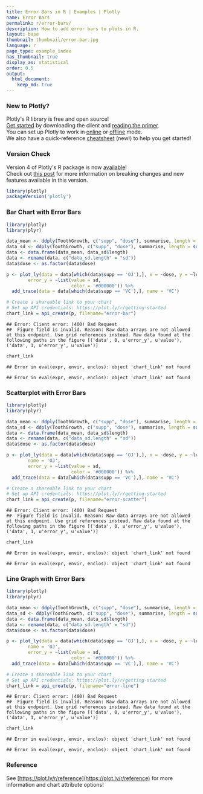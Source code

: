 ```yaml
---
title: Error Bars in R | Examples | Plotly
name: Error Bars
permalink: r/error-bars/
description: How to add error bars to plots in R.
layout: base
thumbnail: thumbnail/error-bar.jpg
language: r
page_type: example_index
has_thumbnail: true
display_as: statistical
order: 0.5
output:
  html_document:
    keep_md: true
---
```




### New to Plotly?

Plotly's R library is free and open source!<br>
[Get started](https://plot.ly/r/getting-started/) by downloading the client and [reading the primer](https://plot.ly/r/getting-started/).<br>
You can set up Plotly to work in [online](https://plot.ly/r/getting-started/#hosting-graphs-in-your-online-plotly-account) or [offline](https://plot.ly/r/offline/) mode.<br>
We also have a quick-reference [cheatsheet](https://images.plot.ly/plotly-documentation/images/r_cheat_sheet.pdf) (new!) to help you get started!

### Version Check

Version 4 of Plotly's R package is now [available](https://plot.ly/r/getting-started/#installation)!<br>
Check out [this post](http://moderndata.plot.ly/upgrading-to-plotly-4-0-and-above/) for more information on breaking changes and new features available in this version.

```r
library(plotly)
packageVersion('plotly')
```

### Bar Chart with Error Bars


```r
library(plotly)
library(plyr)

data_mean <- ddply(ToothGrowth, c("supp", "dose"), summarise, length = mean(len))
data_sd <- ddply(ToothGrowth, c("supp", "dose"), summarise, length = sd(len))
data <- data.frame(data_mean, data_sd$length)
data <- rename(data, c("data_sd.length" = "sd"))
data$dose <- as.factor(data$dose)

p <- plot_ly(data = data[which(data$supp == 'OJ'),], x = ~dose, y = ~length, type = 'bar', name = 'OJ',
        error_y = ~list(value = sd,
                        color = '#000000')) %>%
  add_trace(data = data[which(data$supp == 'VC'),], name = 'VC')

# Create a shareable link to your chart
# Set up API credentials: https://plot.ly/r/getting-started
chart_link = api_create(p, filename="error-bar")
```

```
## Error: Client error: (400) Bad Request
## 	Figure field is invalid. Reason: Raw data arrays are not allowed at this endpoint. Use grid references instead. Raw data found at the following paths in the figure [('data', 0, u'error_y', u'value'), ('data', 1, u'error_y', u'value')]
```

```r
chart_link
```

```
## Error in eval(expr, envir, enclos): object 'chart_link' not found
```


```
## Error in eval(expr, envir, enclos): object 'chart_link' not found
```

### Scatterplot with Error Bars


```r
library(plotly)
library(plyr)

data_mean <- ddply(ToothGrowth, c("supp", "dose"), summarise, length = mean(len))
data_sd <- ddply(ToothGrowth, c("supp", "dose"), summarise, length = sd(len))
data <- data.frame(data_mean, data_sd$length)
data <- rename(data, c("data_sd.length" = "sd"))
data$dose <- as.factor(data$dose)

p <- plot_ly(data = data[which(data$supp == 'OJ'),], x = ~dose, y = ~length, type = 'scatter', mode = 'markers',
        name = 'OJ',
        error_y = ~list(value = sd,
                        color = '#000000')) %>%
  add_trace(data = data[which(data$supp == 'VC'),], name = 'VC')

# Create a shareable link to your chart
# Set up API credentials: https://plot.ly/r/getting-started
chart_link = api_create(p, filename="error-scatter")
```

```
## Error: Client error: (400) Bad Request
## 	Figure field is invalid. Reason: Raw data arrays are not allowed at this endpoint. Use grid references instead. Raw data found at the following paths in the figure [('data', 0, u'error_y', u'value'), ('data', 1, u'error_y', u'value')]
```

```r
chart_link
```

```
## Error in eval(expr, envir, enclos): object 'chart_link' not found
```


```
## Error in eval(expr, envir, enclos): object 'chart_link' not found
```

### Line Graph with Error Bars


```r
library(plotly)
library(plyr)

data_mean <- ddply(ToothGrowth, c("supp", "dose"), summarise, length = mean(len))
data_sd <- ddply(ToothGrowth, c("supp", "dose"), summarise, length = sd(len))
data <- data.frame(data_mean, data_sd$length)
data <- rename(data, c("data_sd.length" = "sd"))
data$dose <- as.factor(data$dose)

p <- plot_ly(data = data[which(data$supp == 'OJ'),], x = ~dose, y = ~length, type = 'scatter', mode = 'lines+markers',
        name = 'OJ',
        error_y = ~list(value = sd,
                        color = '#000000')) %>%
  add_trace(data = data[which(data$supp == 'VC'),], name = 'VC')

# Create a shareable link to your chart
# Set up API credentials: https://plot.ly/r/getting-started
chart_link = api_create(p, filename="error-line")
```

```
## Error: Client error: (400) Bad Request
## 	Figure field is invalid. Reason: Raw data arrays are not allowed at this endpoint. Use grid references instead. Raw data found at the following paths in the figure [('data', 0, u'error_y', u'value'), ('data', 1, u'error_y', u'value')]
```

```r
chart_link
```

```
## Error in eval(expr, envir, enclos): object 'chart_link' not found
```


```
## Error in eval(expr, envir, enclos): object 'chart_link' not found
```

### Reference

See [https://plot.ly/r/reference](https://plot.ly/r/reference) for more information and chart attribute options!
